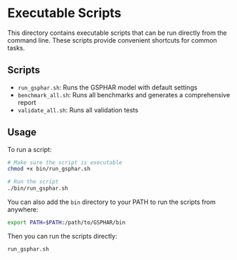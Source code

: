 # Executable Scripts

This directory contains executable scripts that can be run directly from the command line. These scripts provide convenient shortcuts for common tasks.

## Scripts

- `run_gsphar.sh`: Runs the GSPHAR model with default settings
- `benchmark_all.sh`: Runs all benchmarks and generates a comprehensive report
- `validate_all.sh`: Runs all validation tests

## Usage

To run a script:

```bash
# Make sure the script is executable
chmod +x bin/run_gsphar.sh

# Run the script
./bin/run_gsphar.sh
```

You can also add the `bin` directory to your PATH to run the scripts from anywhere:

```bash
export PATH=$PATH:/path/to/GSPHAR/bin
```

Then you can run the scripts directly:

```bash
run_gsphar.sh
```

